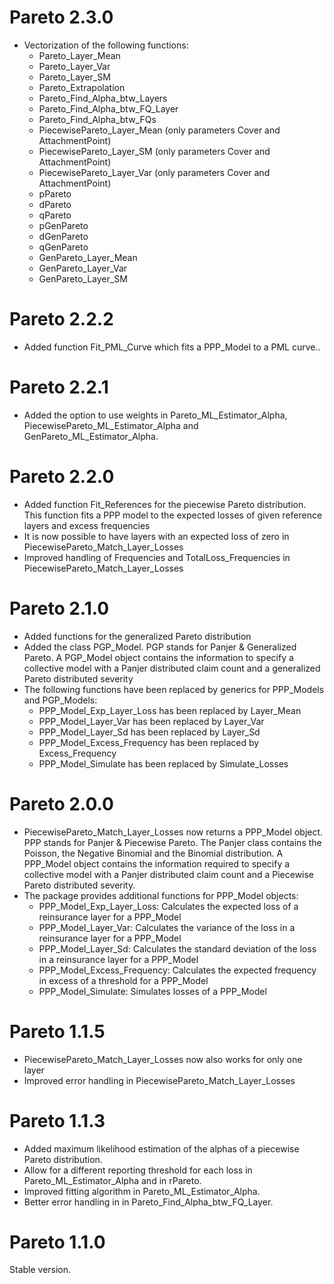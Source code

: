 # Pareto 2.3.0

* Vectorization of the following functions:
    * Pareto_Layer_Mean
    * Pareto_Layer_Var
    * Pareto_Layer_SM
    * Pareto_Extrapolation
    * Pareto_Find_Alpha_btw_Layers
    * Pareto_Find_Alpha_btw_FQ_Layer
    * Pareto_Find_Alpha_btw_FQs
    * PiecewisePareto_Layer_Mean (only parameters Cover and AttachmentPoint)
    * PiecewisePareto_Layer_SM (only parameters Cover and AttachmentPoint)
    * PiecewisePareto_Layer_Var (only parameters Cover and AttachmentPoint)
    * pPareto
    * dPareto
    * qPareto
    * pGenPareto
    * dGenPareto
    * qGenPareto
    * GenPareto_Layer_Mean
    * GenPareto_Layer_Var
    * GenPareto_Layer_SM

# Pareto 2.2.2

* Added function Fit_PML_Curve which fits a PPP_Model to a PML curve..

# Pareto 2.2.1

* Added the option to use weights in Pareto_ML_Estimator_Alpha, PiecewisePareto_ML_Estimator_Alpha and GenPareto_ML_Estimator_Alpha.

# Pareto 2.2.0

* Added function Fit_References for the piecewise Pareto distribution. This function fits a PPP model to the expected losses of 
  given reference layers and excess frequencies
* It is now possible to have layers with an expected loss of zero in PiecewisePareto_Match_Layer_Losses
* Improved handling of Frequencies and TotalLoss_Frequencies in PiecewisePareto_Match_Layer_Losses

# Pareto 2.1.0

* Added functions for the generalized Pareto distribution
* Added the class PGP_Model. PGP stands for Panjer & Generalized Pareto. A PGP_Model object contains the information to specify a 
  collective model with a Panjer distributed claim count and a generalized Pareto distributed severity
* The following functions have been replaced by generics for PPP_Models and PGP_Models:
    * PPP_Model_Exp_Layer_Loss has been replaced by Layer_Mean
    * PPP_Model_Layer_Var has been replaced by Layer_Var
    * PPP_Model_Layer_Sd has been replaced by Layer_Sd
    * PPP_Model_Excess_Frequency has been replaced by Excess_Frequency
    * PPP_Model_Simulate has been replaced by Simulate_Losses

# Pareto 2.0.0

* PiecewisePareto_Match_Layer_Losses now returns a PPP_Model object. PPP stands for Panjer & Piecewise Pareto. The Panjer class contains the
  Poisson, the Negative Binomial and the Binomial distribution. A PPP_Model object contains the information required to specify a collective
  model with a Panjer distributed claim count and a Piecewise Pareto distributed severity.
* The package provides additional functions for PPP_Model objects:
    * PPP_Model_Exp_Layer_Loss: Calculates the expected loss of a reinsurance layer for a PPP_Model
    * PPP_Model_Layer_Var: Calculates the variance of the loss in a reinsurance layer for a PPP_Model
    * PPP_Model_Layer_Sd: Calculates the standard deviation of the loss in a reinsurance layer for a PPP_Model
    * PPP_Model_Excess_Frequency: Calculates the expected frequency in excess of a threshold for a PPP_Model
    * PPP_Model_Simulate: Simulates losses of a PPP_Model

# Pareto 1.1.5

* PiecewisePareto_Match_Layer_Losses now also works for only one layer
* Improved error handling in PiecewisePareto_Match_Layer_Losses

# Pareto 1.1.3

* Added maximum likelihood estimation of the alphas of a piecewise Pareto distribution.
* Allow for a different reporting threshold for each loss in Pareto_ML_Estimator_Alpha and in rPareto.
* Improved fitting algorithm in Pareto_ML_Estimator_Alpha.
* Better error handling in in Pareto_Find_Alpha_btw_FQ_Layer.

# Pareto 1.1.0

Stable version.
